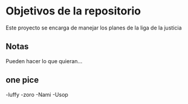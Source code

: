 # Objetivos de la repositorio

Este proyecto se encarga de manejar los planes de la liga de la justicia


## Notas
Pueden hacer lo que quieran...

## one pice
-luffy
-zoro
-Nami
-Usop
